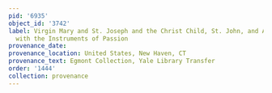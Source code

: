 ```yaml
---
pid: '6935'
object_id: '3742'
label: Virgin Mary and St. Joseph and the Christ Child, St. John, and Angels Playing
  with the Instruments of Passion
provenance_date:
provenance_location: United States, New Haven, CT
provenance_text: Egmont Collection, Yale Library Transfer
order: '1444'
collection: provenance
---
```

